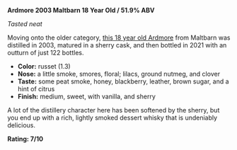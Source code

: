 **Ardmore 2003 Maltbarn 18 Year Old / 51.9% ABV**

*Tasted neat*

Moving onto the older category, [this 18 year old Ardmore](https://www.whiskybase.com/whiskies/whisky/210335/ardmore-2003-mba) from Maltbarn was distilled in 2003, matured in a sherry cask, and then bottled in 2021 with an outturn of just 122 bottles.

* **Color:** russet (1.3)
* **Nose:** a little smoke, smores, floral; lilacs, ground nutmeg, and clover
* **Taste:** some peat smoke, honey, blackberry, leather, brown sugar, and a hint of citrus
* **Finish:** medium, sweet, with vanilla, and sherry

A lot of the distillery character here has been softened by the sherry, but you end up with a rich, lightly smoked dessert whisky that is undeniably delicious.

**Rating: 7/10**